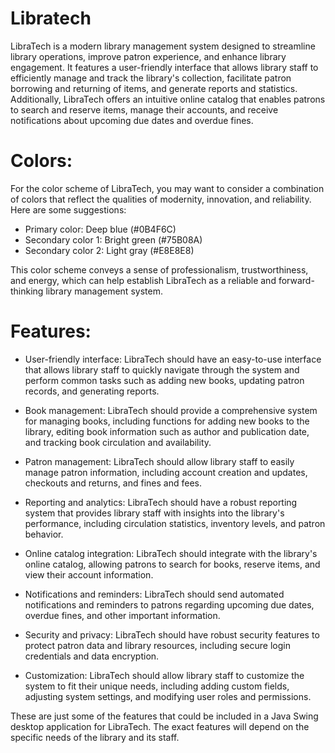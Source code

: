# Libratech

LibraTech is a modern library management system designed to streamline library operations, improve patron experience, and enhance library engagement. It features a user-friendly interface that allows library staff to efficiently manage and track the library's collection, facilitate patron borrowing and returning of items, and generate reports and statistics. Additionally, LibraTech offers an intuitive online catalog that enables patrons to search and reserve items, manage their accounts, and receive notifications about upcoming due dates and overdue fines.

# Colors:
  
For the color scheme of LibraTech, you may want to consider a combination of colors that reflect the qualities of modernity, innovation, and reliability. Here are some suggestions:

* Primary color: Deep blue (#0B4F6C)
* Secondary color 1: Bright green (#75B08A)
* Secondary color 2: Light gray (#E8E8E8)

This color scheme conveys a sense of professionalism, trustworthiness, and energy, which can help establish LibraTech as a reliable and forward-thinking library management system.

# Features:

* User-friendly interface: LibraTech should have an easy-to-use interface that allows library staff to quickly navigate through the system and perform common tasks such as adding new books, updating patron records, and generating reports.

* Book management: LibraTech should provide a comprehensive system for managing books, including functions for adding new books to the library, editing book information such as author and publication date, and tracking book circulation and availability.

* Patron management: LibraTech should allow library staff to easily manage patron information, including account creation and updates, checkouts and returns, and fines and fees.

* Reporting and analytics: LibraTech should have a robust reporting system that provides library staff with insights into the library's performance, including circulation statistics, inventory levels, and patron behavior.

* Online catalog integration: LibraTech should integrate with the library's online catalog, allowing patrons to search for books, reserve items, and view their account information.

* Notifications and reminders: LibraTech should send automated notifications and reminders to patrons regarding upcoming due dates, overdue fines, and other important information.

* Security and privacy: LibraTech should have robust security features to protect patron data and library resources, including secure login credentials and data encryption.

* Customization: LibraTech should allow library staff to customize the system to fit their unique needs, including adding custom fields, adjusting system settings, and modifying user roles and permissions.

These are just some of the features that could be included in a Java Swing desktop application for LibraTech. The exact features will depend on the specific needs of the library and its staff.
